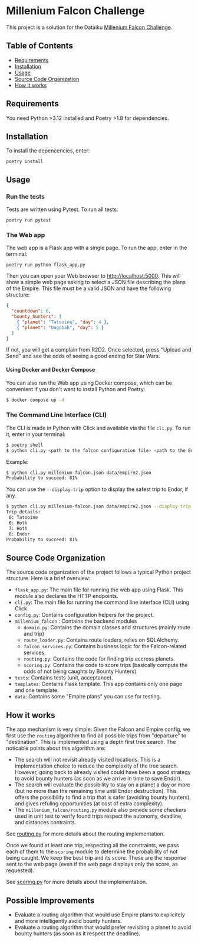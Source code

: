 # Millenium Falcon Challenge

This project is a solution for the Dataiku [Millenium Falcon Challenge](https://github.com/dataiku/millenium-falcon-challenge).

## Table of Contents

- [Requirements](#requirements)
- [Installation](#installation)
- [Usage](#usage)
- [Source Code Organization](#source-code-organization)
- [How it works](#how-it-works)

## Requirements

You need Python >3.12 installed and Poetry >1.8 for dependencies.

## Installation

To install the depencencies, enter:

```shell
poetry install
```

## Usage

### Run the tests

Tests are written using Pytest.
To run all tests:

```shell
poetry run pytest
```

### The Web app

The web app is a Flask app with a single page.
To run the app, enter in the terminal:

```shell
poetry run python flask_app.py
```

Then you can open your Web browser to [http://localhost:5000](http://localhost:5000). This will show a simple web page asking to select a JSON file describing the plans of the Empire.
This file must be a valid JSON and have the following structure:

```json
{
  "countdown": 6,
  "bounty_hunters": [
    { "planet": "Tatooine", "day": 4 },
    { "planet": "Dagobah", "day": 5 }
  ]
}
```

If not, you will get a complain from R2D2.
Once selected, press "Upload and Send" and see the odds of seeing a good ending for Star Wars.

#### Using Docker and Docker Compose

You can also run the Web app using Docker compose, which can be convenient if you don't want to install Python and Poetry:

```bash
$ docker compose up -d
```

### The Command Line Interface (CLI)

The CLI is made in Python with Click and available via the file `cli.py`.
To run it, enter in your terminal:

```bash
$ poetry shell
$ python cli.py <path to the falcon configuration file> <path to the Empire plans file>
```

Example:

```bash
$ python cli.py millenium-falcon.json data/empire2.json
Probability to succeed: 81%
```

You can use the `--display-trip` option to display the safest trip to Endor, if any.

```bash
$ python cli.py millenium-falcon.json data/empire2.json --display-trip
Trip details:
 0: Tatooine
 6: Hoth
 7: Hoth
 8: Endor
Probability to succeed: 81%
```

## Source Code Organization

The source code organization of the project follows a typical Python project structure.
Here is a brief overview:

- `flask_app.py`: The main file for running the web app using Flask. This module also declares the HTTP endpoints.
- `cli.py`: The main file for running the command line interface (CLI) using Click.
- `config.py`: Contains configuration helpers for the project.
- `millenium_falcon` : Contains the backend modules
  - `domain.py`: Contains the domain classes and structures (mainly route and trip)
  - `route_loader.py`: Contains route loaders, relies on SQLAlchemy.
  - `falcon_services.py`: Contains business logic for the Falcon-related services.
  - `routing.py`: Contains the code for finding trip accross planets.
  - `scoring.py`: Contains the code to score trips (basically compute the odds of not being caughts by Bounty Hunters)
- `tests`: Contains tests (unit, acceptance).
- `templates`: Contains Flask template. This app contains only one page and one template.
- `data`: Contains some "Empire plans" you can use for testing.

## How it works

The app mechanism is very simple: Given the Falcon and Empire config, we first use the `routing` algorithm to find all possible trips from "departure" to "destination".
This is implemented using a depth first tree search.
The noticable points about this algorithm are:

- The search will not revisit already visited locations. This is a implementation choice to reduce the complexity of the tree search. However, going back to already visited could have been a good strategy to avoid bounty hunters (as soon as we arrive in time to save Endor).
- The search will evaluate the possibility to stay on a planet a day or more (but no more than the remaining time until Endor destruction). This offers the possibility to find a trip that is safer (avoiding bounty hunters), and gives refuling opportunities (at cost of extra complexity).
- The `millenium_falcon/routing.py` module also provide some _checkers_ used in unit test to verify found trips respect the autonomy, deadline, and distances contraints.

See [routing.py](millenium_falcon/routing.py) for more details about the routing implementation.

Once we found at least one trip, respecting all the constraints, we pass each of them to the `scoring` module to determine the probability of not being caught.
We keep the best trip and its score. These are the response sent to the web page (even if the web page displays only the score, as requested).

See [scoring.py](millenium_falcon/scoring.py) for more details about the implementation.

## Possible Improvements

- Evaluate a routing algorithm that would use Empire plans to explicitely and more intelligently avoid bounty hunters.
- Evaluate a routing algorithm that would prefer revisiting a planet to avoid bounty hunters (as soon as it respect the deadline).
